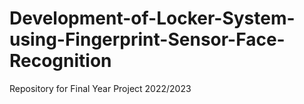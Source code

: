 # Development-of-Locker-System-using-Fingerprint-Sensor-Face-Recognition
Repository for Final Year Project 2022/2023
